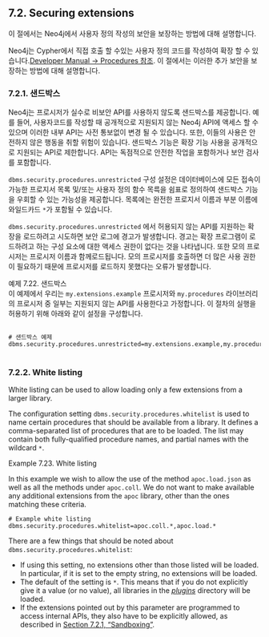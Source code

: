 ## 7.2. Securing extensions                  

<div class="abstract">
	<p>이 절에서는 Neo4j에서 사용자 정의 작성의 보안을 보장하는 방법에 대해 설명합니다.
	</p>
</div>

Neo4j는 Cypher에서 직접 호출 할 수있는 사용자 정의 코드를 작성하여 확장 할 수 있습니다.[Developer Manual → Procedures 참조](https://neo4j.com/docs/developer-manual/3.2/extending-neo4j/procedures/). 이 절에서는 이러한 추가 보안을 보장하는 방법에 대해 설명합니다.

### 7.2.1. 샌드박스                     

Neo4j는 프로시저가 실수로 비보안 API를 사용하지 않도록 샌드박스를 제공합니다. 예를 들어, 사용자코드를 작성할 때 공개적으로 지원되지 않는 Neo4j API에 액세스 할 수 있으며 이러한 내부 API는 사전 통보없이 변경 될 수 있습니다. 또한, 이들의 사용은 안전하지 않은 행동을 취할 위험이 있습니다. 샌드박스 기능은 확장 기능 사용을 공개적으로 지원되는 API로 제한합니다. API는 독점적으로 안전한 작업을 포함하거나 보안 검사를 포함합니다.           


`dbms.security.procedures.unrestricted` 구성 설정은 데이터베이스에 모든 접속이 가능한 프로지서 목록 및/또는 사용자 정의 함수 목륵을 쉼표로 정의하여 샌드박스 기능을 우회할 수 있는 가능성을 제공합니다. 목록에는 완전한 프로지서 이름과 부분 이름에 와일드카드 `*`가 포함될 수 있습니다.


`dbms.security.procedures.unrestricted` 에서 허용되지 않는 API를 지원하는 확장을 로드하려고 시도하면 보안 로그에 경고가 발생합니다. 경고는 확장 프로그램이 로드하려고 하는 구성 요소에 대한 액세스 권한이 없다는 것을 나타냅니다. 또한 모의 프로시저는 프로시저 이름과 함께로드됩니다. 모의 프로시저를 호출하면 더 많은 사용 권한이 필요하기 때문에 프로시저를 로드하지 못했다는 오류가 발생합니다.

<div class="example">
예제 7.22. 샌드박스
<div class="example-contents">
이 예제에서 우리는 <code>my.extensions.example</code> 프로시저와 <code>my.procedures</code> 라이브러리의 프로시저 중 일부는 지원되지 않는 API를 사용한다고 가정합니다. 이 절차의 실행을 허용하기 위해 아래와 같이 설정을 구성합니다.

<p>
<pre>
<code>
# 샌드박스 예제
dbms.security.procedures.unrestricted=my.extensions.example,my.procedures.*
</code>
</pre>
</div>
</div>

### 7.2.2. White listing                     

White listing can be used to allow loading only a few extensions from a larger library.

The configuration setting `dbms.security.procedures.whitelist` is used to name certain procedures that should be available from a library.               It defines a comma-separated list of procedures that are to be loaded.               The list may contain both fully-qualified procedure names, and partial names with the wildcard `*`.            

Example 7.23. White listing

In this example we wish to allow the use of the method `apoc.load.json` as well as all the methods under `apoc.coll`.                     We do not want to make available any additional extensions from the `apoc` library, other than the ones matching these criteria.                  

```
# Example white listing
dbms.security.procedures.whitelist=apoc.coll.*,apoc.load.*
```

There are a few things that should be noted about `dbms.security.procedures.whitelist`:            

-   If using this setting, no extensions other than those listed will be loaded.                     In particular, if it is set to the empty string, no extensions will be loaded.                  
-   The default of the setting is `*`.                     This means that if you do not explicitly give it a value (or no value), all libraries in the [*plugins*](https://neo4j.com/docs/operations-manual/current/configuration/file-locations/) directory will be loaded.                  
-   If the extensions pointed out by this parameter are programmed to access internal APIs, they also have to be explicitly allowed,                     as described in [Section 7.2.1, “Sandboxing”](https://neo4j.com/docs/operations-manual/current/security/securing-extensions/#sandboxing).                  